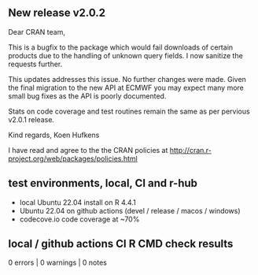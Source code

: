 ## New release v2.0.2

Dear CRAN team,

This is a bugfix to the package which would fail downloads of certain
products due to the handling of unknown query fields. I now sanitize
the requests further.

This updates addresses this issue. No further changes were made.
Given the final migration to the new API at ECMWF you may expect many
more small bug fixes as the API is poorly documented.

Stats on code coverage and test routines remain the same as per pervious
v2.0.1 release.

Kind regards,
Koen Hufkens

I have read and agree to the the CRAN policies at
http://cran.r-project.org/web/packages/policies.html

## test environments, local, CI and r-hub

- local Ubuntu 22.04 install on R 4.4.1
- Ubuntu 22.04 on github actions (devel / release / macos / windows)
- codecove.io code coverage at ~70%

## local / github actions CI R CMD check results

0 errors | 0 warnings | 0 notes
